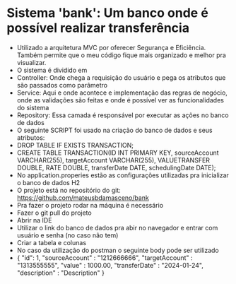 # Sistema 'bank': Um banco onde é possível realizar transferência
- Utilizado a arquitetura MVC por oferecer Segurança e Eficiência. Também permite que o meu código fique mais organizado e melhor pra visualizar.
- O sistema é dividido em 
- Controller: Onde chega a requisição do usuário e pega os atributos que são passados como parâmetro
- Service: Aqui e onde acontece e implementação das regras de negócio, onde as validações são feitas e onde é possível ver as funcionalidades do sistema
- Repository: Essa camada é responsável por executar as ações no banco de dados
- O seguinte SCRIPT foi usado na criação do banco de dados e seus atributos:
- DROP TABLE IF EXISTS TRANSACTION;
- CREATE TABLE TRANSACTION(ID INT PRIMARY KEY, sourceAccount VARCHAR(255), targetAccount VARCHAR(255), VALUETRANSFER DOUBLE, RATE DOUBLE, transferDate DATE, schedulingDate DATE);
- No application.properies estão as configurações utilizadas pra inicializar o banco de dados H2
- O projeto está no repositório do git: https://github.com/mateusbdamasceno/bank
- Pra fazer o projeto rodar na máquina é necessário
- Fazer o git pull do projeto
- Abrir na IDE
- Utilizar o link do banco de dados pra abir no navegador e entrar com usuário e senha (no caso não tem)
- Criar a tabela e colunas
- No caso da utilização do postman o seguinte body pode ser utilizado
- {
  "id": 1,
  "sourceAccount" : "1212666666",
  "targetAccount" : "1313555555",
  "value" : 1000.00,
  "transferDate" : "2024-01-24",
  "description" : "Description"
  }